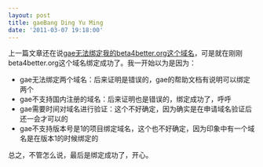 ```yaml
---
layout: post
title: gaeBang Ding Yu Ming
date: '2011-03-07 19:18:00'
---
```


<p>上一篇文章还在说<a href="http://www.beta4better.me/20110307">gae无法绑定我的beta4better.org这个域名</a>，可是就在刚刚beta4better.org这个域名绑定成功了。我一开始以为是因为：</p>

<ul><li>gae无法绑定两个域名：后来证明是错误的，gae的帮助文档有说明可以绑定两个</li>
<li>gae不支持国内注册的域名：后来证明也是错误的，绑定成功了，呼呼</li>
<li>gae需要时间对域名进行验证：这个不好确定，因为确实是在申请域名验证后还一会才可以的</li>
<li>gae不支持版本号是1的项目绑定域名，这个也不好确定，因为印象中有一个域名是在版本1的时候绑定的</li>
</ul><p>总之，不管怎么说，最后是绑定成功了，开心。</p>